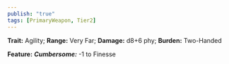 ```yaml
---
publish: "true"
tags: [PrimaryWeapon, Tier2]
---
```

**Trait:** Agility; **Range:** Very Far; **Damage:** d8+6 phy; **Burden:** Two-Handed

**Feature:** ***Cumbersome:*** -1 to Finesse
